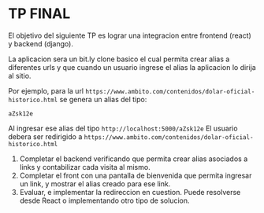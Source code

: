 # TP FINAL

El objetivo del siguiente TP es lograr una integracion entre frontend (react) y backend (django). 

La aplicacion sera un bit.ly clone basico el cual permita crear alias a diferentes urls y que cuando un usuario ingrese el alias
la aplicacion lo dirija al sitio. 

Por ejemplo, para la url `https://www.ambito.com/contenidos/dolar-oficial-historico.html` se genera un alias del tipo:

`aZsk12e`

Al ingresar ese alias del tipo `http://localhost:5000/aZsk12e`
El usuario debera ser redirigido a `https://www.ambito.com/contenidos/dolar-oficial-historico.html`


1. Completar el backend verificando que permita crear alias asociados a links y contabilizar cada visita al mismo.
2. Completar el front con una pantalla de bienvenida que permita ingresar un link, y mostrar el alias creado para ese link. 
3. Evaluar, e implementar la redireccion en cuestion. Puede resolverse desde React o implementando otro tipo de solucion. 

	

